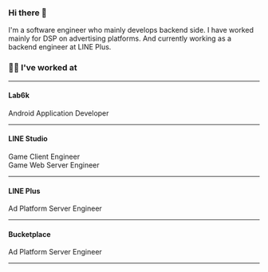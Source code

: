 ### Hi there 👋
I'm a software engineer who mainly develops backend side. I have worked mainly for DSP on advertising platforms. And currently working as a backend engineer at LINE Plus.

### 🧑‍💻 I've worked at

---

#### Lab6k

Android Application Developer

---

#### LINE Studio

Game Client Engineer  
Game Web Server Engineer

---

#### LINE Plus

Ad Platform Server Engineer

---

#### Bucketplace

Ad Platform Server Engineer

---
<!--
**hychul/hychul** is a ✨ _special_ ✨ repository because its `README.md` (this file) appears on your GitHub profile.

Here are some ideas to get you started:

- 🔭 I’m currently working on ...
- 🌱 I’m currently learning ...
- 👯 I’m looking to collaborate on ...
- 🤔 I’m looking for help with ...
- 💬 Ask me about ...
- 📫 How to reach me: ...
- 😄 Pronouns: ...
- ⚡ Fun fact: ...
-->
